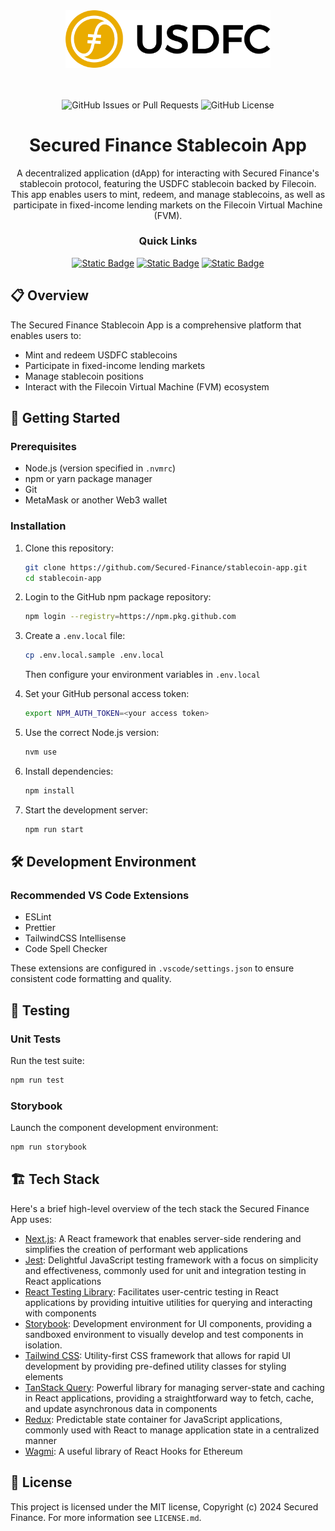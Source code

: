 <div align="center">

<img src="src/assets/img/usdfc-logo.svg" width="328" />

<br/><br/>
![GitHub Issues or Pull Requests](https://img.shields.io/github/issues/Secured-Finance/stablecoin-app) ![GitHub License](https://img.shields.io/github/license/Secured-Finance/stablecoin-app)

# Secured Finance Stablecoin App
A decentralized application (dApp) for interacting with Secured Finance's stablecoin protocol, featuring the USDFC stablecoin backed by Filecoin. This app enables users to mint, redeem, and manage stablecoins, as well as participate in fixed-income lending markets on the Filecoin Virtual Machine (FVM).

### Quick Links
[![Static Badge](https://img.shields.io/badge/Homepage-5162FF?style=for-the-badge)](https://docs.secured.finance/usdfc-stablecoin-protocol/introduction)
[![Static Badge](https://img.shields.io/badge/Trading_Platform-white?style=for-the-badge)](https://app.usdfc.net)
[![Static Badge](https://img.shields.io/badge/Docs-11CABE?style=for-the-badge)](https://docs.secured.finance/)

</div>

## 📋 Overview

The Secured Finance Stablecoin App is a comprehensive platform that enables users to:
- Mint and redeem USDFC stablecoins
- Participate in fixed-income lending markets
- Manage stablecoin positions
- Interact with the Filecoin Virtual Machine (FVM) ecosystem

## 🚀 Getting Started

### Prerequisites
- Node.js (version specified in `.nvmrc`)
- npm or yarn package manager
- Git
- MetaMask or another Web3 wallet

### Installation

1. Clone this repository:
   ```bash
   git clone https://github.com/Secured-Finance/stablecoin-app.git
   cd stablecoin-app
   ```

2. Login to the GitHub npm package repository:
   ```bash
   npm login --registry=https://npm.pkg.github.com
   ```

3. Create a `.env.local` file:
   ```bash
   cp .env.local.sample .env.local
   ```
   Then configure your environment variables in `.env.local`

4. Set your GitHub personal access token:
   ```bash
   export NPM_AUTH_TOKEN=<your access token>
   ```

5. Use the correct Node.js version:
   ```bash
   nvm use
   ```

6. Install dependencies:
   ```bash
   npm install
   ```

7. Start the development server:
   ```bash
   npm run start
   ```

## 🛠️ Development Environment

### Recommended VS Code Extensions
- ESLint
- Prettier
- TailwindCSS Intellisense
- Code Spell Checker

These extensions are configured in `.vscode/settings.json` to ensure consistent code formatting and quality.

## 🧪 Testing

### Unit Tests
Run the test suite:
```bash
npm run test
```

### Storybook
Launch the component development environment:
```bash
npm run storybook
```

## 🏗️ Tech Stack

Here's a brief high-level overview of the tech stack the Secured Finance App uses:

- [Next.js](https://nextjs.org/): A React framework that enables server-side rendering and simplifies the creation of performant web applications
- [Jest](https://jestjs.io/): Delightful JavaScript testing framework with a focus on simplicity and effectiveness, commonly used for unit and integration testing in React applications
- [React Testing Library](https://testing-library.com/docs/react-testing-library/intro): Facilitates user-centric testing in React applications by providing intuitive utilities for querying and interacting with components
- [Storybook](https://storybook.js.org/): Development environment for UI components, providing a sandboxed environment to visually develop and test components in isolation.
- [Tailwind CSS](https://tailwindcss.com/): Utility-first CSS framework that allows for rapid UI development by providing pre-defined utility classes for styling elements
- [TanStack Query](https://tanstack.com/query/latest/docs/framework/react/overview): Powerful library for managing server-state and caching in React applications, providing a straightforward way to fetch, cache, and update asynchronous data in components
- [Redux](https://redux.js.org/): Predictable state container for JavaScript applications, commonly used with React to manage application state in a centralized manner
- [Wagmi](https://wagmi.sh/): A useful library of React Hooks for Ethereum

## 🔖️ License

This project is licensed under the MIT license, Copyright (c) 2024 Secured Finance. For more information see `LICENSE.md`.
